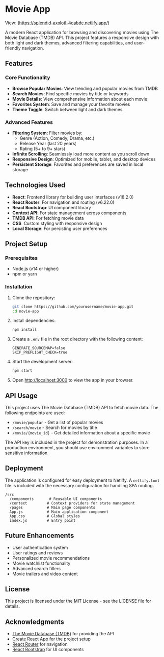 # Movie App

View: (https://splendid-axolotl-4cabde.netlify.app/)

A modern React application for browsing and discovering movies using The Movie Database (TMDB) API. This project features a responsive design with both light and dark themes, advanced filtering capabilities, and user-friendly navigation.

## Features

### Core Functionality
- **Browse Popular Movies**: View trending and popular movies from TMDB
- **Search Movies**: Find specific movies by title or keywords
- **Movie Details**: View comprehensive information about each movie
- **Favorites System**: Save and manage your favorite movies
- **Theme Toggle**: Switch between light and dark themes

### Advanced Features
- **Filtering System**: Filter movies by:
  - Genre (Action, Comedy, Drama, etc.)
  - Release Year (last 20 years)
  - Rating (5+ to 9+ stars)
- **Infinite Scrolling**: Seamlessly load more content as you scroll down
- **Responsive Design**: Optimized for mobile, tablet, and desktop devices
- **Persistent Storage**: Favorites and preferences are saved in local storage

## Technologies Used

- **React**: Frontend library for building user interfaces (v18.2.0)
- **React Router**: For navigation and routing (v6.22.0)
- **React Bootstrap**: UI component library
- **Context API**: For state management across components
- **TMDB API**: For fetching movie data
- **CSS**: Custom styling with responsive design
- **Local Storage**: For persisting user preferences

## Project Setup

### Prerequisites
- Node.js (v14 or higher)
- npm or yarn

### Installation

1. Clone the repository:
   ```bash
   git clone https://github.com/yourusername/movie-app.git
   cd movie-app
   ```

2. Install dependencies:
   ```bash
   npm install
   ```

3. Create a `.env` file in the root directory with the following content:
   ```
   GENERATE_SOURCEMAP=false
   SKIP_PREFLIGHT_CHECK=true
   ```

4. Start the development server:
   ```bash
   npm start
   ```

5. Open [http://localhost:3000](http://localhost:3000) to view the app in your browser.

## API Usage

This project uses The Movie Database (TMDB) API to fetch movie data. The following endpoints are used:

- `/movie/popular` - Get a list of popular movies
- `/search/movie` - Search for movies by title
- `/movie/{movie_id}` - Get detailed information about a specific movie

The API key is included in the project for demonstration purposes. In a production environment, you should use environment variables to store sensitive information.

## Deployment

The application is configured for easy deployment to Netlify. A `netlify.toml` file is included with the necessary configuration for handling SPA routing.

```
/src
  /components       # Reusable UI components
  /context         # Context providers for state management
  /pages           # Main page components
  App.js           # Main application component
  App.css          # Global styles
  index.js         # Entry point
```

## Future Enhancements

- User authentication system
- User ratings and reviews
- Personalized movie recommendations
- Movie watchlist functionality
- Advanced search filters
- Movie trailers and video content

## License

This project is licensed under the MIT License - see the LICENSE file for details.

## Acknowledgments

- [The Movie Database (TMDB)](https://www.themoviedb.org/) for providing the API
- [Create React App](https://github.com/facebook/create-react-app) for the project setup
- [React Router](https://reactrouter.com/) for navigation
- [React Bootstrap](https://react-bootstrap.github.io/) for UI components
